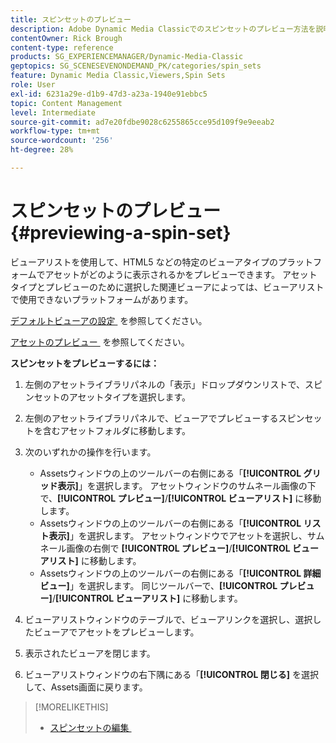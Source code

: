 ```yaml
---
title: スピンセットのプレビュー
description: Adobe Dynamic Media Classicでのスピンセットのプレビュー方法を説明します。
contentOwner: Rick Brough
content-type: reference
products: SG_EXPERIENCEMANAGER/Dynamic-Media-Classic
geptopics: SG_SCENESEVENONDEMAND_PK/categories/spin_sets
feature: Dynamic Media Classic,Viewers,Spin Sets
role: User
exl-id: 6231a29e-d1b9-47d3-a23a-1940e91ebbc5
topic: Content Management
level: Intermediate
source-git-commit: ad7e20fdbe9028c6255865cce95d109f9e9eeab2
workflow-type: tm+mt
source-wordcount: '256'
ht-degree: 28%

---
```


# スピンセットのプレビュー{#previewing-a-spin-set}

ビューアリストを使用して、HTML5 などの特定のビューアタイプのプラットフォームでアセットがどのように表示されるかをプレビューできます。 アセットタイプとプレビューのために選択した関連ビューアによっては、ビューアリストで使用できないプラットフォームがあります。

[&#x200B; デフォルトビューアの設定 &#x200B;](application-setup.md#configuring_default_viewers) を参照してください。

[&#x200B; アセットのプレビュー &#x200B;](previewing-asset.md#previewing_an_asset) を参照してください。

**スピンセットをプレビューするには：**

1. 左側のアセットライブラリパネルの「表示」ドロップダウンリストで、スピンセットのアセットタイプを選択します。
1. 左側のアセットライブラリパネルで、ビューアでプレビューするスピンセットを含むアセットフォルダに移動します。
1. 次のいずれかの操作を行います。

   * Assetsウィンドウの上のツールバーの右側にある「**[!UICONTROL グリッド表示]**」を選択します。 アセットウィンドウのサムネール画像の下で、**[!UICONTROL プレビュー]**/**[!UICONTROL ビューアリスト]** に移動します。
   * Assetsウィンドウの上のツールバーの右側にある「**[!UICONTROL リスト表示]**」を選択します。 アセットウィンドウでアセットを選択し、サムネール画像の右側で **[!UICONTROL プレビュー]**/**[!UICONTROL ビューアリスト]** に移動します。
   * Assetsウィンドウの上のツールバーの右側にある「**[!UICONTROL 詳細ビュー]**」を選択します。 同じツールバーで、**[!UICONTROL プレビュー]**/**[!UICONTROL ビューアリスト]** に移動します。

1. ビューアリストウィンドウのテーブルで、ビューアリンクを選択し、選択したビューアでアセットをプレビューします。
1. 表示されたビューアを閉じます。
1. ビューアリストウィンドウの右下隅にある「**[!UICONTROL 閉じる]** を選択して、Assets画面に戻ります。

>[!MORELIKETHIS]
>
>* [&#x200B; スピンセットの編集 &#x200B;](creating-spin-set.md#editing-a-spin-set)
